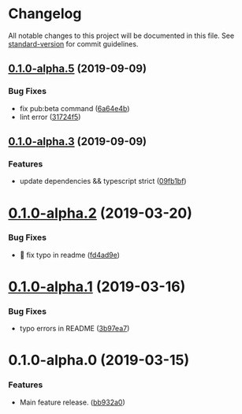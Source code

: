 # Changelog

All notable changes to this project will be documented in this file. See [standard-version](https://github.com/conventional-changelog/standard-version) for commit guidelines.

## [0.1.0-alpha.5](https://github.com/easyni/external-url-loader/compare/v0.1.0-alpha.4...v0.1.0-alpha.5) (2019-09-09)


### Bug Fixes

* fix pub:beta command ([6a64e4b](https://github.com/easyni/external-url-loader/commit/6a64e4b))
* lint error ([31724f5](https://github.com/easyni/external-url-loader/commit/31724f5))

## [0.1.0-alpha.3](https://github.com/easyni/external-url-loader/compare/v0.1.0-alpha.2...v0.1.0-alpha.3) (2019-09-09)


### Features

* update dependencies && typescript strict ([09fb1bf](https://github.com/easyni/external-url-loader/commit/09fb1bf))

<a name="0.1.0-alpha.2"></a>
# [0.1.0-alpha.2](https://github.com/easyni/external-url-loader/compare/v0.1.0-alpha.1...v0.1.0-alpha.2) (2019-03-20)


### Bug Fixes

* :memo: fix typo in readme ([fd4ad9e](https://github.com/easyni/external-url-loader/commit/fd4ad9e))



<a name="0.1.0-alpha.1"></a>
# [0.1.0-alpha.1](https://github.com/easyni/external-url-loader/compare/v0.1.0-alpha.0...v0.1.0-alpha.1) (2019-03-16)


### Bug Fixes

* typo errors in README ([3b97ea7](https://github.com/easyni/external-url-loader/commit/3b97ea7))



<a name="0.1.0-alpha.0"></a>
# 0.1.0-alpha.0 (2019-03-15)


### Features

* Main feature release. ([bb932a0](https://github.com/easyni/external-url-loader/commit/bb932a0))
